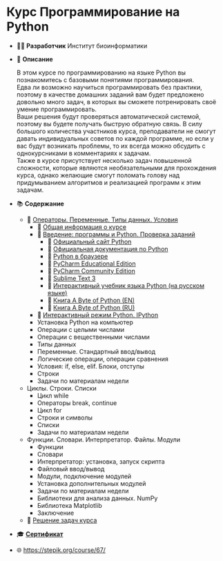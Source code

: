 # Курс Программирование на Python

* :man_technologist: **Разработчик** Институт биоинформатики 

* :memo: **Описание**

	В этом курсе по программированию на языке Python вы познакомитесь с базовыми понятиями программирования.  
Едва ли возможно научиться программировать без практики, поэтому в качестве домашних заданий вам будет предложено довольно много задач, в которых вы сможете потренировать своё умение программировать.  
Ваши решения будут проверяться автоматической системой, поэтому вы будете получать быструю обратную связь. В силу большого количества участников курса, преподаватели не смогут давать индивидуальных советов по каждой программе, но если у вас будут возникать проблемы, то их всегда можно обсудить с однокурсниками в комментариях к задачам.  
Также в курсе присутствует несколько задач повышенной сложности, которые являются необязательными для прохождения курса, однако желающие смогут поломать голову над придумыванием алгоритмов и реализацией программ к этим задачам.

* :books: **Содержание**
	* :green_book: [Операторы. Переменные. Типы данных. Условия](https://onedrive.live.com/?authkey=%21AGzgO67ZttTN6do&cid=334D0964A644C8BA&id=334D0964A644C8BA%211135170&parId=334D0964A644C8BA%211135161&o=OneUp)
		* :green_book: [Общая информация о курсе](https://1drv.ms/u/s!ArrIRKZkCU0zxaRXJ9wc0QgsHiDu_A?e=vZbZZi)
		* :green_book: [Введение: программы и Python. Проверка заданий](https://1drv.ms/b/s!ArrIRKZkCU0zxaRN7cvv3YIStuvrRw)
			* :blue_book: [Официальный сайт Python](https://www.python.org/)
			* :blue_book: [Официальная документация по Python](https://docs.python.org/3/)
			* :blue_book: [Python в браузере](https://trinket.io/python/41462f0f16)
			* :blue_book: [PyCharm Educational Edition](https://www.jetbrains.com/pycharm-educational/)
			* :blue_book: [PyCharm Community Edition](https://www.jetbrains.com/pycharm/)
			* :blue_book: [Sublime Text 3](http://www.sublimetext.com/3)
			* :blue_book: [Интерактивный учебник языка Python (на русском языке)](http://pythontutor.ru/)
			* :blue_book: [Книга A Byte of Python (EN)](http://www.swaroopch.com/notes/python/)
			* :blue_book: [Книга A Byte of Python (RU)](http://wombat.org.ua/AByteOfPython/)
		* :green_book: [Интерактивный режим Python. IPython](https://1drv.ms/b/s!ArrIRKZkCU0zxaRTl6UajqSHMz9bYQ)
		* Установка Python на компьютер
		* Операции с целыми числами
		* Операции с вещественными числами
		* Типы данных
		* Переменные. Стандартный ввод/вывод
		* Логические операции, операции сравнения
		* Условия: if, else, elif. Блоки, отступы
		* Строки
		* Задачи по материалам недели
	* Циклы. Строки. Списки
		* Цикл while
		* Операторы break, continue
		* Цикл for
		* Строки и символы
		* Списки
		* Задачи по материалам недели
	* Функции. Словари. Интерпретатор. Файлы. Модули
		* Функции
		* Словари
		* Интерпретатор: установка, запуск скрипта
		* Файловый ввод/вывод
		* Модули, подключение модулей
		* Установка дополнительных модулей
		* Задачи по материалам недели
		* Библиотеки для анализа данных. NumPy
		* Библиотека Matplotlib
		* Заключение
	* :closed_book: [Решение задач курса](https://github.com/pilyay/python-programming-course-by-bioinformatics-institute/blob/master/python-programming.ipynb)
	
* :mortar_board: [**Сертификат**](https://github.com/pilyay/python-programming-course-by-bioinformatics-institute/blob/master/certificate.pdf)

* :globe_with_meridians: <https://stepik.org/course/67/>
